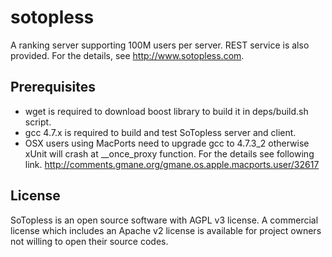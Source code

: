 sotopless
=========

A ranking server supporting 100M users per server. REST service is also provided.
For the details, see http://www.sotopless.com.


Prerequisites
-------------
*  wget is required to download boost library to build it in deps/build.sh script.
*  gcc 4.7.x is required to build and test SoTopless server and client.
*  OSX users using MacPorts need to upgrade gcc to 4.7.3_2 otherwise xUnit will crash at __once_proxy function. For the details see following link.
http://comments.gmane.org/gmane.os.apple.macports.user/32617

License
-------
SoTopless is an open source software with AGPL v3 license. A commercial license which includes an Apache v2 license is available for project owners not willing to open their source codes.

